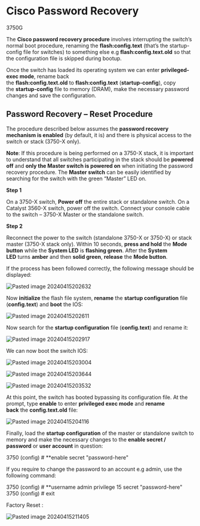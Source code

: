 # Cisco Password Recovery
3750G

The **Cisco password recovery procedure** involves interrupting the switch’s normal boot procedure, renaming the **flash:config.text** (that’s the startup-config file for switches) to something else e.g **flash:config.text.old** so that the configuration file is skipped during bootup.

Once the switch has loaded its operating system we can enter **privileged-exec mode**, rename back the **flash:config.text.old** to **flash:config.text** (**startup-config**), copy the **startup-config** file to memory (DRAM), make the necessary password changes and save the configuration.


## Password Recovery – Reset Procedure

The procedure described below assumes the **password recovery mechanism is enabled** (by default, it is) and there is physical access to the switch or stack (3750-X only).

**Note**: If this procedure is being performed on a 3750-X stack, it is important to understand that all switches participating in the stack should be **powered off** and **only the Master switch is powered on** when initiating the password recovery procedure. The **Master switch** can be easily identified by searching for the switch with the green “Master” LED on.

**Step 1**

On a 3750-X switch, **Power off** the entire stack or standalone switch. On a Catalyst 3560-X switch, power off the switch. Connect your console cable to the switch – 3750-X Master or the standalone switch.

**Step 2**

Reconnect the power to the switch (standalone 3750-X or 3750-X) or stack master (3750-X stack only). Within 10 seconds, **press and hold** the **Mode button** while the **System LED** is **flashing green**. After the **System LED** turns **amber** and then **solid green**, **release** the **Mode button**.


If the process has been followed correctly, the following message should be displayed:

![Pasted image 20240415202632](https://github.com/lm3nitro/Projects/assets/55665256/78e553e3-4bbe-4e1f-9df2-893d3d30f09e)

Now **initialize** the flash file system, **rename** the **startup configuration** file (**config.text**) and **boot** the IOS:

![Pasted image 20240415202611](https://github.com/lm3nitro/Projects/assets/55665256/166ac53c-fad6-4ea7-a796-8c1304381cf7)

Now search for the **startup configuration** file (**config.text**) and rename it:

![Pasted image 20240415202917](https://github.com/lm3nitro/Projects/assets/55665256/ef3a47bb-e625-4cfb-baa3-e2efe9a0b56c)

We can now boot the switch IOS:

![Pasted image 20240415203004](https://github.com/lm3nitro/Projects/assets/55665256/67f0ae3d-ffac-4584-ab61-d310b31cbf0c)

![Pasted image 20240415203644](https://github.com/lm3nitro/Projects/assets/55665256/026520dc-0b14-4051-afc6-925a29ab43ee)

![Pasted image 20240415203532](https://github.com/lm3nitro/Projects/assets/55665256/1050b2d4-b35a-4699-a20d-0a4c974d9ef0)


At this point, the switch has booted bypassing its configuration file. At the prompt, type **enable** to enter **privileged exec mode** and **rename back** the **config.text.old** file:

![Pasted image 20240415204116](https://github.com/lm3nitro/Projects/assets/55665256/c0ca3428-2d30-4412-98cc-1599fb050704)


Finally, load the **startup configuration** of the master or standalone switch to memory and make the necessary changes to the **enable secret / password** or **user account** in question:

3750 (config) # **enable secret "password-here"

If you require to change the password to an account e.g admin, use the following command:

3750 (config) # **username admin privilege 15 secret "password-here"
3750 (config) # exit



Factory Reset :

![Pasted image 20240415211405](https://github.com/lm3nitro/Projects/assets/55665256/18218cab-edff-4562-9be4-a2a303f2149e)



